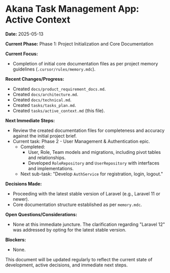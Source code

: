 # Akana Task Management App: Active Context

**Date:** 2025-05-13

**Current Phase:** Phase 1: Project Initialization and Core Documentation

**Current Focus:**

* Completion of initial core documentation files as per project memory guidelines (`.cursor/rules/memory.mdc`).

**Recent Changes/Progress:**

* Created `docs/product_requirement_docs.md`.
* Created `docs/architecture.md`.
* Created `docs/technical.md`.
* Created `tasks/tasks_plan.md`.
* Created `tasks/active_context.md` (this file).

**Next Immediate Steps:**

* Review the created documentation files for completeness and accuracy against the initial project brief.
* Current task: Phase 2 - User Management & Authentication epic.
  * Completed:
    * User, Role, Team models and migrations, including pivot tables and relationships.
    * Developed `RoleRepository` and `UserRepository` with interfaces and implementations.
  * Next sub-task: "Develop `AuthService` for registration, login, logout."

**Decisions Made:**

* Proceeding with the latest stable version of Laravel (e.g., Laravel 11 or newer).
* Core documentation structure established as per `memory.mdc`.

**Open Questions/Considerations:**

* None at this immediate juncture. The clarification regarding "Laravel 12" was addressed by opting for the latest stable version.

**Blockers:**

* None.

This document will be updated regularly to reflect the current state of development, active decisions, and immediate next steps.
